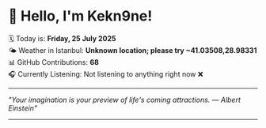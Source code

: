# 👋 Hello, I'm Kekn9ne!

🗓️ Today is: **Friday, 25 July 2025**  
🌤️ Weather in Istanbul: **Unknown location; please try ~41.03508,28.98331**  
📊 GitHub Contributions: **68**  
🎧 Currently Listening: Not listening to anything right now ❌

---

_"Your imagination is your preview of life's coming attractions. — *Albert Einstein*"_

---
